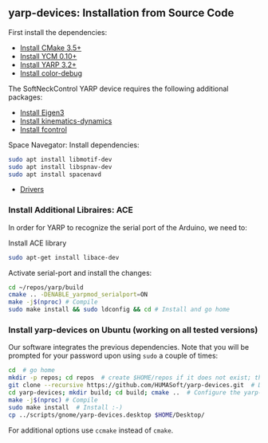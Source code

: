 ## yarp-devices: Installation from Source Code

First install the dependencies:

- [Install CMake 3.5+](https://github.com/roboticslab-uc3m/installation-guides/blob/master/install-cmake.md/)
- [Install YCM 0.10+](https://github.com/roboticslab-uc3m/installation-guides/blob/master/install-ycm.md/)
- [Install YARP 3.2+](https://github.com/roboticslab-uc3m/installation-guides/blob/master/install-yarp.md/)
- [Install color-debug](https://github.com/roboticslab-uc3m/color-debug)

The SoftNeckControl YARP device requires the following additional packages:
- [Install Eigen3](https://github.com/roboticslab-uc3m/installation-guides/blob/master/install-eigen.md)
- [Install kinematics-dynamics](https://github.com/roboticslab-uc3m/kinematics-dynamics)
- [Install fcontrol](https://github.com/munozyanez/fcontrol)

Space Navegator:
  Install dependencies:
  ```bash
  sudo apt install libmotif-dev 
  sudo apt install libspnav-dev 
  sudo apt install spacenavd
  ```
- [Drivers](https://www.3dconnexion.es/service/drivers.html)


### Install Additional Libraires: ACE

In order for YARP to recognize the serial port of the Arduino, we need to:

Install ACE library
```bash
sudo apt-get install libace-dev
````

Activate serial-port and install the changes:
```bash
cd ~/repos/yarp/build
cmake .. -DENABLE_yarpmod_serialport=ON
make -j$(nproc) # Compile
sudo make install && sudo ldconfig && cd # Install and go home
```

### Install yarp-devices on Ubuntu (working on all tested versions)

Our software integrates the previous dependencies. Note that you will be prompted for your password upon using `sudo` a couple of times:

```bash
cd  # go home
mkdir -p repos; cd repos  # create $HOME/repos if it does not exist; then, enter it
git clone --recursive https://github.com/HUMASoft/yarp-devices.git  # Download yarp-devices software from the repository
cd yarp-devices; mkdir build; cd build; cmake ..  # Configure the yarp-devices software
make -j$(nproc) # Compile
sudo make install  # Install :-)
cp ../scripts/gnome/yarp-devices.desktop $HOME/Desktop/
```

For additional options use `ccmake` instead of `cmake`.
